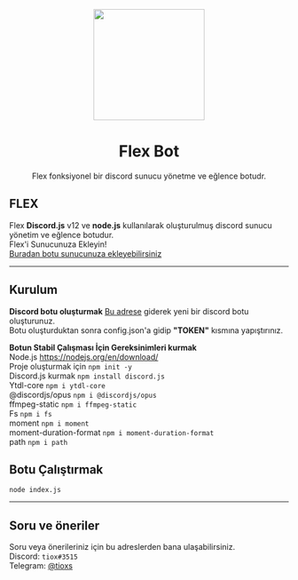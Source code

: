 <div align="center">
  <img src="https://i.hizliresim.com/J1ZEQX.png" width="200" height="200">
  <h1>Flex Bot</h1>
</div>
<p align="center">
    Flex fonksiyonel bir discord sunucu yönetme ve eğlence botudr.
</p>

## FLEX
Flex **Discord.js** v12 ve **node.js** kullanılarak oluşturulmuş discord sunucu yönetim ve eğlence botudur.<br>
Flex'i Sunucunuza Ekleyin!<br>
[Buradan botu sunucunuza ekleyebilirsiniz](https://discord.com/oauth2/authorize?client_id=800653215876120586&scope=bot&permissions=32)

----
## Kurulum
**Discord botu oluşturmak**
[Bu adrese](https://discord.com/developers/applications) giderek yeni bir discord botu oluşturunuz.<br>
Botu oluşturduktan sonra config.json'a gidip **"TOKEN"** kısmına yapıştırınız.

**Botun Stabil Çalışması İçin Gereksinimleri kurmak**<br>
Node.js https://nodejs.org/en/download/<br>
Proje oluşturmak için `npm init -y`<br>
Discord.js kurmak `npm install discord.js`<br>
Ytdl-core `npm i ytdl-core`<br>
@discordjs/opus `npm i @discordjs/opus`<br>
ffmpeg-static `npm i ffmpeg-static`<br>
Fs `npm i fs`<br>
moment `npm i moment`<br>
moment-duration-format `npm i moment-duration-format`<br>
path `npm i path`

## Botu Çalıştırmak
`node index.js`

----
## Soru ve öneriler
Soru veya önerileriniz için bu adreslerden bana ulaşabilirsiniz.<br>
Discord: `tiox#3515`<br>
Telegram: [@tioxs](https://t.me/tioxxs)


